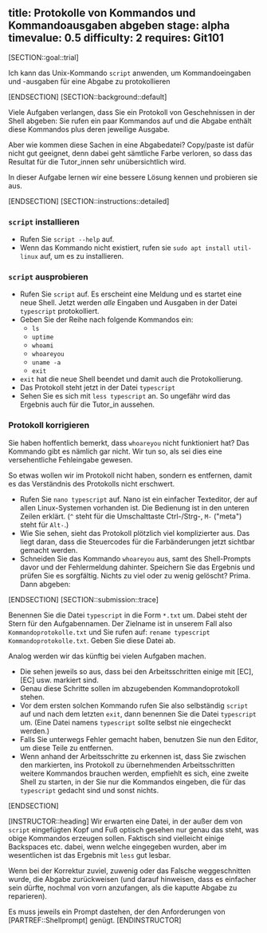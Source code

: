 title: Protokolle von Kommandos und Kommandoausgaben abgeben
stage: alpha
timevalue: 0.5
difficulty: 2
requires: Git101
---
[SECTION::goal::trial]

Ich kann das Unix-Kommando `script` anwenden, um Kommandoeingaben und -ausgaben 
für eine Abgabe zu protokollieren

[ENDSECTION]
[SECTION::background::default]

Viele Aufgaben verlangen, dass Sie ein Protokoll von Geschehnissen in der Shell
abgeben: Sie rufen ein paar Kommandos auf und die Abgabe enthält diese Kommandos plus
deren jeweilige Ausgabe.

Aber wie kommen diese Sachen in eine Abgabedatei?
Copy/paste ist dafür nicht gut geeignet, denn dabei geht sämtliche Farbe verloren,
so dass das Resultat für die Tutor_innen sehr unübersichtlich wird.

In dieser Aufgabe lernen wir eine bessere Lösung kennen und probieren sie aus.

[ENDSECTION]
[SECTION::instructions::detailed]

### `script` installieren

- Rufen Sie `script --help` auf.
- Wenn das Kommando nicht existiert, rufen sie `sudo apt install util-linux` auf,
  um es zu installieren.


### `script` ausprobieren

- Rufen Sie `script` auf.
  Es erscheint eine Meldung und es startet eine neue Shell.
  Jetzt werden _alle_ Eingaben und Ausgaben in der Datei `typescript` protokolliert.
- Geben Sie der Reihe nach folgende Kommandos ein:
  - `ls`
  - `uptime`
  - `whoami`
  - `whoareyou`
  - `uname -a`
  - `exit`
- `exit` hat die neue Shell beendet und damit auch die Protokollierung.
- Das Protokoll steht jetzt in der Datei `typescript`
- Sehen Sie es sich mit `less typescript` an.
  So ungefähr wird das Ergebnis auch für die Tutor_in aussehen.
  

### Protokoll korrigieren

Sie haben hoffentlich bemerkt, dass `whoareyou` nicht funktioniert hat?
Das Kommando gibt es nämlich gar nicht.
Wir tun so, als sei dies eine versehentliche Fehleingabe gewesen.

So etwas wollen wir im Protokoll nicht haben, sondern es entfernen, damit es das
Verständnis des Protokolls nicht erschwert.

- Rufen Sie `nano typescript` auf.
  Nano ist ein einfacher Texteditor, der auf allen Linux-Systemen vorhanden ist.
  Die Bedienung ist in den unteren Zeilen erklärt. 
  (`^` steht für die Umschalttaste Ctrl-/Strg-, `M-` ("meta") steht für `Alt-`.)
- Wie Sie sehen, sieht das Protokoll plötzlich viel komplizierter aus.
  Das liegt daran, dass die Steuercodes für die Farbänderungen jetzt sichtbar gemacht werden.
- Schneiden Sie das Kommando `whoareyou` aus, samt des Shell-Prompts davor
  und der Fehlermeldung dahinter.
  Speichern Sie das Ergebnis und prüfen Sie es sorgfältig.
  Nichts zu viel oder zu wenig gelöscht? Prima. Dann abgeben:
  
[ENDSECTION]
[SECTION::submission::trace]

Benennen Sie die Datei `typescript` in die Form `*.txt` um.
Dabei steht der Stern für den Aufgabennamen.
Der Zielname ist in unserem Fall also `Kommandoprotokolle.txt` und Sie rufen auf:
`rename typescript Kommandoprotokolle.txt`.
Geben Sie diese Datei ab.

Analog werden wir das künftig bei vielen Aufgaben machen.
- Die sehen jeweils so aus, dass bei den Arbeitsschritten einige mit 
  [EC], [EC] usw. markiert sind.
- Genau diese Schritte sollen im abzugebenden Kommandoprotokoll stehen.
- Vor dem ersten solchen Kommando rufen Sie also selbständig `script` auf
  und nach dem letzten `exit`, dann benennen Sie die Datei `typescript` um.
  (Eine Datei namens `typescript` sollte selbst nie eingecheckt werden.)
- Falls Sie unterwegs Fehler gemacht haben, benutzen Sie nun den Editor,
  um diese Teile zu entfernen.
- Wenn anhand der Arbeitsschritte zu erkennen ist, dass Sie zwischen den
  markierten, ins Protokoll zu übernehmenden Arbeitsschritten weitere
  Kommandos brauchen werden, empfiehlt es sich, eine zweite Shell zu
  starten, in der Sie nur die Kommandos eingeben, die für das `typescript`
  gedacht sind und sonst nichts.

[ENDSECTION]

[INSTRUCTOR::heading]
Wir erwarten eine Datei, in der außer dem von `script` eingefügten Kopf und Fuß
optisch gesehen nur genau das steht, was obige Kommandos erzeugen sollen.
Faktisch sind vielleicht einige Backspaces etc. dabei, wenn welche eingegeben wurden,
aber im wesentlichen ist das Ergebnis mit `less` gut lesbar.

Wenn bei der Korrektur zuviel, zuwenig oder das Falsche weggeschnitten wurde,
die Abgabe zurückweisen (und darauf hinweisen, dass es einfacher sein dürfte,
nochmal von vorn anzufangen, als die kaputte Abgabe zu reparieren).

Es muss jeweils ein Prompt dastehen, der den Anforderungen von
[PARTREF::Shellprompt] genügt.
[ENDINSTRUCTOR]
